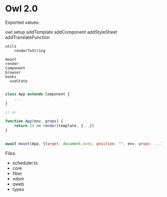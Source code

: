 
# Owl 2.0

Exported values:

owl
    setup
        addTemplate
        addComponent
        addStyleSheet
        addTranslateFunction

    utils
        renderToString
    
    mount
    render
    Component
    browser
    hooks
      useState

```js

class App extends Component {
    ...
}

// or

function App(env, props) {
    return () => render(template, {...})
}


await mount(App, {target: document.body, position: "", env, props: ...})

```


Files:

- scheduler.ts
- core
- fiber
- vdom
- qweb
- types